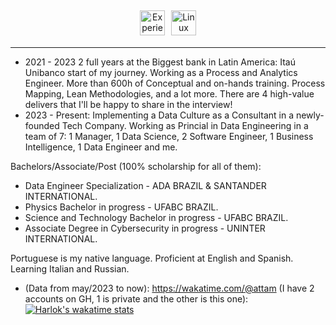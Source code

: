<div align="center" style="display: flex; flex-wrap: wrap; justify-content: center; align-items: flex-start;">
  <!-- Almost half a decade of experience -->
  <img src="https://img.shields.io/badge/Experience-3.5%2B%20Years-informational?style=flat&logo=expertsexchange" alt="Experience" style="height: 40px; margin: 5px;">
  <img src="https://img.shields.io/badge/Linux-Operating%20System-orange?style=flat&logo=linux" alt="Linux" style="height: 40px; margin: 5px;">

</div>

---
- 2021 - 2023 2 full years at the Biggest bank in Latin America: Itaú Unibanco start of my journey. Working as a Process and Analytics Engineer. More than 600h of Conceptual and on-hands training. Process Mapping, Lean Methodologies, and a lot more. There are 4 high-value delivers that I'll be happy to share in the interview!
- 2023 - Present: Implementing a Data Culture as a Consultant in a newly-founded Tech Company. Working as Princial in Data Engineering in a team of 7: 1 Manager, 1 Data Science, 2 Software Engineer, 1 Business Intelligence, 1 Data Engineer and me.

Bachelors/Associate/Post (100% scholarship for all of them):

- Data Engineer Specialization - ADA BRAZIL & SANTANDER INTERNATIONAL.
- Physics Bachelor in progress - UFABC BRAZIL.
- Science and Technology Bachelor in progress - UFABC BRAZIL.
- Associate Degree in Cybersecurity in progress - UNINTER INTERNATIONAL.


Portuguese is my native language.
Proficient at English and Spanish.
Learning Italian and Russian.

- (Data from may/2023 to now): https://wakatime.com/@attam (I have 2 accounts on GH, 1 is private and the other is this one):
[![Harlok's wakatime stats](https://github-readme-stats.vercel.app/api/wakatime?username=attam)]([https://github.com/anuraghazra/github-readme-stats](https://wakatime.com/@attam)https://wakatime.com/@attam)
